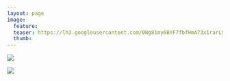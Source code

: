 ```yaml
---
layout: page
image:
  feature:
  teaser: https://lh3.googleusercontent.com/0Wg81my6BYF7fbfHmA73x1rarLSHM2Ou1vJlIHa6Amc=w245
  thumb:
---
```


[![](https://lh3.googleusercontent.com/BVoZshQohlFKtTmy1jBE8IK420IvlIfuvuOi1WeoZyk=w800)](https://lh3.googleusercontent.com/BVoZshQohlFKtTmy1jBE8IK420IvlIfuvuOi1WeoZyk=s0)

[![](https://lh3.googleusercontent.com/fZJcNxB9jSdCKwmTziOXvfGIqzbYaP0a6isi43KvDDQ=w800)](https://lh3.googleusercontent.com/fZJcNxB9jSdCKwmTziOXvfGIqzbYaP0a6isi43KvDDQ=s0)
